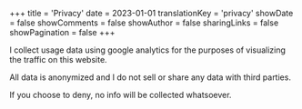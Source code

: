 +++
title = 'Privacy'
date = 2023-01-01
translationKey = 'privacy'
showDate = false
showComments = false
showAuthor = false
sharingLinks = false
showPagination = false
+++

I collect usage data using google analytics for the purposes of visualizing the traffic on this website.

All data is anonymized and I do not sell or share any data with third parties.

If you choose to deny, no info will be collected whatsoever.

